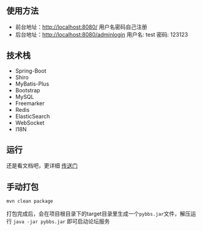 ## 使用方法

- 前台地址：[http://localhost:8080/](http://localhost:8080/) 用户名密码自己注册
- 后台地址：[http://localhost:8080/adminlogin](http://localhost:8080/adminlogin) 用户名: test 密码: 123123

## 技术栈

- Spring-Boot
- Shiro
- MyBatis-Plus
- Bootstrap
- MySQL
- Freemarker
- Redis
- ElasticSearch
- WebSocket
- I18N

## 运行

还是看文档吧，更详细 [传送门](https://tomoya92.github.io/pybbs/#%E5%BF%AB%E9%80%9F%E5%BC%80%E5%A7%8B)

## 手动打包

```bash
mvn clean package
```

打包完成后，会在项目根目录下的target目录里生成一个`pybbs.jar`文件，解压运行 `java -jar pybbs.jar` 即可启动论坛服务

